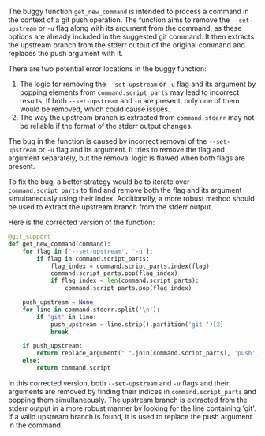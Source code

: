 The buggy function `get_new_command` is intended to process a command in the context of a git push operation. The function aims to remove the `--set-upstream` or `-u` flag along with its argument from the command, as these options are already included in the suggested git command. It then extracts the upstream branch from the stderr output of the original command and replaces the push argument with it.

There are two potential error locations in the buggy function:
1. The logic for removing the `--set-upstream` or `-u` flag and its argument by popping elements from `command.script_parts` may lead to incorrect results. If both `--set-upstream` and `-u` are present, only one of them would be removed, which could cause issues.
2. The way the upstream branch is extracted from `command.stderr` may not be reliable if the format of the stderr output changes.

The bug in the function is caused by incorrect removal of the `--set-upstream` or `-u` flag and its argument. It tries to remove the flag and argument separately, but the removal logic is flawed when both flags are present.

To fix the bug, a better strategy would be to iterate over `command.script_parts` to find and remove both the flag and its argument simultaneously using their index. Additionally, a more robust method should be used to extract the upstream branch from the stderr output.

Here is the corrected version of the function:

```python
@git_support
def get_new_command(command):
    for flag in ['--set-upstream', '-u']:
        if flag in command.script_parts:
            flag_index = command.script_parts.index(flag)
            command.script_parts.pop(flag_index)
            if flag_index < len(command.script_parts):
                command.script_parts.pop(flag_index)

    push_upstream = None
    for line in command.stderr.split('\n'):
        if 'git' in line:
            push_upstream = line.strip().partition('git ')[2]
            break

    if push_upstream:
        return replace_argument(" ".join(command.script_parts), 'push', push_upstream)
    else:
        return command.script
```

In this corrected version, both `--set-upstream` and `-u` flags and their arguments are removed by finding their indices in `command.script_parts` and popping them simultaneously. The upstream branch is extracted from the stderr output in a more robust manner by looking for the line containing 'git'. If a valid upstream branch is found, it is used to replace the push argument in the command.